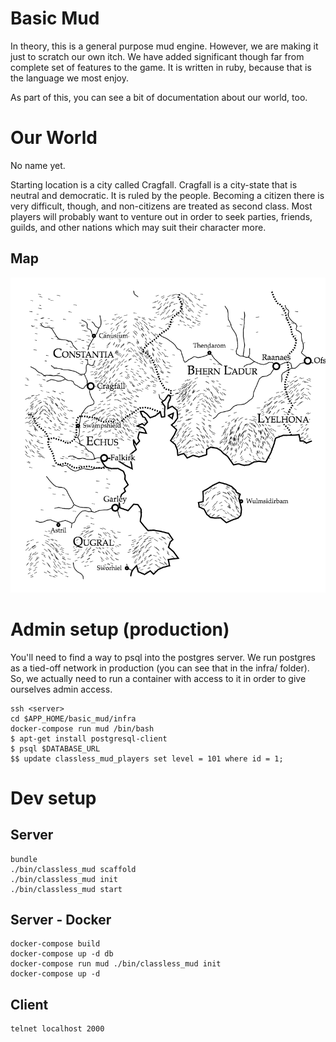 # Basic Mud

In theory, this is a general purpose mud engine. However, we are making it
just to scratch our own itch. We have added significant though far from
complete set of features to the game. It is written in ruby, because that
is the language we most enjoy.

As part of this, you can see a bit of documentation about our world, too.

# Our World

No name yet.

Starting location is a city called Cragfall. Cragfall is a city-state that
is neutral and democratic. It is ruled by the people. Becoming a citizen
there is very difficult, though, and non-citizens are treated as second
class. Most players will probably want to venture out in order to seek
parties, friends, guilds, and other nations which may suit their character
more.

## Map

![Map of Our World](docs/map.png)

# Admin setup (production)

You'll need to find a way to psql into the postgres server. We run postgres
as a tied-off network in production (you can see that in the infra/ folder).
So, we actually need to run a container with access to it in order to give
ourselves admin access.

    ssh <server>
    cd $APP_HOME/basic_mud/infra
    docker-compose run mud /bin/bash
    $ apt-get install postgresql-client
    $ psql $DATABASE_URL
    $$ update classless_mud_players set level = 101 where id = 1;

# Dev setup

## Server

    bundle
    ./bin/classless_mud scaffold
    ./bin/classless_mud init
    ./bin/classless_mud start

## Server - Docker

    docker-compose build
    docker-compose up -d db
    docker-compose run mud ./bin/classless_mud init
    docker-compose up -d

## Client

    telnet localhost 2000

